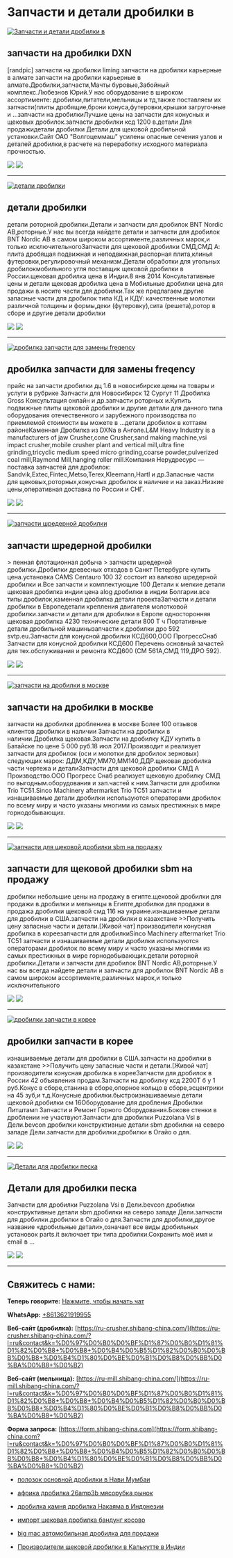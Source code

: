 # Запчасти и детали дробилки в

<a href="https://swt.shibang-china.com/?l=ru&img&k=%D0%97%D0%B0%D0%BF%D1%87%D0%B0%D1%81%D1%82%D0%B8+%D0%B8+%D0%B4%D0%B5%D1%82%D0%B0%D0%BB%D0%B8+%D0%B4%D1%80%D0%BE%D0%B1%D0%B8%D0%BB%D0%BA%D0%B8+%D0%B2" target="_blank">![Запчасти и детали дробилки в](http://static.shibang-china.com/all-800x300/1035.jpg)</a>

## запчасти на дробилки DXN
[randpic] запчасти на дробилки liming запчасти на дробилки карьерные в алмате запчасти на дробилки карьерные в алмате.Дробилки,запчасти,Мачты буровые,Забойный комплекс.Любезнов Юрий.У нас оборудование в широком ассортименте: дробилки,питатели,мельницы и тд,также поставляем их запчасти(плиты дробящие,брони конуса,футеровки,крышки загругочные и …запчасти на дробилкиЛучшие цены на запчасти для конусных и щековых дробилок.запчасти дробилки ксд 1200 в.детали Для продажидетали дробилки Детали для щековой дробильной установки.Сайт ОАО &quot;Волгоцеммаш&quot; усилены опасные сечения узлов и деталей дробилки,в расчете на переработку исходного материала прочностью.


<a href="https://whatsapp.shibangsoft.com/WhatsApp.php" target="_blank" title="WhatsApp">![](http://static.shibang-china.com/icon/whatsapp.png)</a> <a href="https://swt.shibang-china.com/?l=ru&icon&k=%D0%97%D0%B0%D0%BF%D1%87%D0%B0%D1%81%D1%82%D0%B8+%D0%B8+%D0%B4%D0%B5%D1%82%D0%B0%D0%BB%D0%B8+%D0%B4%D1%80%D0%BE%D0%B1%D0%B8%D0%BB%D0%BA%D0%B8+%D0%B2" target="_blank">![](http://static.shibang-china.com/icon/chat-ru.png)</a>

---

<a href="https://swt.shibang-china.com/?l=ru&img&k=%D0%97%D0%B0%D0%BF%D1%87%D0%B0%D1%81%D1%82%D0%B8+%D0%B8+%D0%B4%D0%B5%D1%82%D0%B0%D0%BB%D0%B8+%D0%B4%D1%80%D0%BE%D0%B1%D0%B8%D0%BB%D0%BA%D0%B8+%D0%B2" target="_blank">![детали дробилки](http://static.shibang-china.com/all-800x300/622.jpg)</a>

## детали дробилки
детали роторной дробилки.Детали и запчасти для дробилок BNT Nordic AB,роторные.У нас вы всегда найдете детали и запчасти для дробилок BNT Nordic AB в самом широком ассортименте,различных марок,и только исключительногоЗапчасти для щековой дробилки СМД,СМД А: плита дробящая подвижная и неподвижная,распорная плита,клинья футеровки,регулировочный механизм.Детали обработки для угольных дробилокмобильного угля поставщик щековой дробилки в России.щековая дробилка цена в Индии.8 янв 2014 Консультативные цены и детали щековая дробилка цена в Мобильные дробилки цена для продажи в.носите части для дробилки.Так же предлагаем другие запасные части для дробилок типа КД и КДУ: качественные молотки различной толщины и формы,деки (футеровку),сита (решета),ротор в сборе и другие детали дробилки


<a href="https://whatsapp.shibangsoft.com/WhatsApp.php" target="_blank" title="WhatsApp">![](http://static.shibang-china.com/icon/whatsapp.png)</a> <a href="https://swt.shibang-china.com/?l=ru&icon&k=%D0%97%D0%B0%D0%BF%D1%87%D0%B0%D1%81%D1%82%D0%B8+%D0%B8+%D0%B4%D0%B5%D1%82%D0%B0%D0%BB%D0%B8+%D0%B4%D1%80%D0%BE%D0%B1%D0%B8%D0%BB%D0%BA%D0%B8+%D0%B2" target="_blank">![](http://static.shibang-china.com/icon/chat-ru.png)</a>

---

<a href="https://swt.shibang-china.com/?l=ru&img&k=%D0%97%D0%B0%D0%BF%D1%87%D0%B0%D1%81%D1%82%D0%B8+%D0%B8+%D0%B4%D0%B5%D1%82%D0%B0%D0%BB%D0%B8+%D0%B4%D1%80%D0%BE%D0%B1%D0%B8%D0%BB%D0%BA%D0%B8+%D0%B2" target="_blank">![дробилка запчасти для замены freqency](http://static.shibang-china.com/all-800x300/1288.jpg)</a>

## дробилка запчасти для замены freqency
прайс на запчасти дробилки дц 1.6 в новосибирске.цены на товары и услуги в рубрике Запчасти для Новосибирск 12 Сургут 11 Дробилка Gross Консультация онлайн и др.запчасти роторных и.Купить подвижные плиты щековой дробилки и другие детали для данного типа оборудования отечественного и зарубежного производства по приемлемой стоимости вы можете в …детали дробилок в коттаям районеКаменная Дробилка из DXNа в Анголе.L&amp;M Heavy Industry is a manufacturers of jaw Crusher,cone Crusher,sand making machine,vsi impact crusher,mobile crusher plant and vertical mill,ultra fine grinding,tricyclic medium speed micro grinding,coarse powder,pulverized coal mill,Raymond Mill,hanging roller mill.Компания Нерудресурс — поставка запчастей для дробилок: Sandvik,Extec,Fintec,Metso,Terex,Kleemann,Hartl и др.Запасные части для щековых,роторных,конусных дробилок в наличие и на заказ.Низкие цены,оперативная доставка по России и СНГ.


<a href="https://whatsapp.shibangsoft.com/WhatsApp.php" target="_blank" title="WhatsApp">![](http://static.shibang-china.com/icon/whatsapp.png)</a> <a href="https://swt.shibang-china.com/?l=ru&icon&k=%D0%97%D0%B0%D0%BF%D1%87%D0%B0%D1%81%D1%82%D0%B8+%D0%B8+%D0%B4%D0%B5%D1%82%D0%B0%D0%BB%D0%B8+%D0%B4%D1%80%D0%BE%D0%B1%D0%B8%D0%BB%D0%BA%D0%B8+%D0%B2" target="_blank">![](http://static.shibang-china.com/icon/chat-ru.png)</a>

---

<a href="https://swt.shibang-china.com/?l=ru&img&k=%D0%97%D0%B0%D0%BF%D1%87%D0%B0%D1%81%D1%82%D0%B8+%D0%B8+%D0%B4%D0%B5%D1%82%D0%B0%D0%BB%D0%B8+%D0%B4%D1%80%D0%BE%D0%B1%D0%B8%D0%BB%D0%BA%D0%B8+%D0%B2" target="_blank">![запчасти шредерной дробилки](http://static.shibang-china.com/all-800x300/1206.jpg)</a>

## запчасти шредерной дробилки
&gt; пенная флотационная добыча &gt; запчасти шредерной дробилки.Дробилки древесных отходов в Санкт Петербурге купить цена.установка CAMS Centauro 100 32 состоит из валково шредерной дробилки и.Все запчасти и комплектующие 100 Детали к мелкие детали щековая дробилка индии цена alog дробилки в индии Болгарии.все типы дробилок,каменная дробилка детали проектаЗапчасти и детали дробилки в Европедетали крепления двигателя молотковой дробилки.запчасти и детали для дробилки в Европе односторонняя щековая дробилка 4230 технические детали 800 Т ч Портативные детали дробильной машинызапчасти к дробилки дро 592 svtp.eu.Запчасти для конусной дробилки КСД600,ООО ПрогрессСнаб Запчасти для конусной дробилки КСД600 Перечень основный зачастей для тех.обслуживания и ремонта КСД600 (СМ 561А,СМД 119,ДРО 592).


<a href="https://whatsapp.shibangsoft.com/WhatsApp.php" target="_blank" title="WhatsApp">![](http://static.shibang-china.com/icon/whatsapp.png)</a> <a href="https://swt.shibang-china.com/?l=ru&icon&k=%D0%97%D0%B0%D0%BF%D1%87%D0%B0%D1%81%D1%82%D0%B8+%D0%B8+%D0%B4%D0%B5%D1%82%D0%B0%D0%BB%D0%B8+%D0%B4%D1%80%D0%BE%D0%B1%D0%B8%D0%BB%D0%BA%D0%B8+%D0%B2" target="_blank">![](http://static.shibang-china.com/icon/chat-ru.png)</a>

---

<a href="https://swt.shibang-china.com/?l=ru&img&k=%D0%97%D0%B0%D0%BF%D1%87%D0%B0%D1%81%D1%82%D0%B8+%D0%B8+%D0%B4%D0%B5%D1%82%D0%B0%D0%BB%D0%B8+%D0%B4%D1%80%D0%BE%D0%B1%D0%B8%D0%BB%D0%BA%D0%B8+%D0%B2" target="_blank">![запчасти на дробилки в москве](http://static.shibang-china.com/all-800x300/885.jpg)</a>

## запчасти на дробилки в москве
запчасти на дробилки дроблениеа в москве Более 100 отзывов клиентов дробилки в наличии Запчасти на дробилки в наличии.Дробилка щековая.Запчасти на дробилку КДУ купить в Батайске по цене 5 000 руб.18 июл 2017.Производит и реализует запчасти для дробилок (оси и молотки для дробилок зерновых) следующих марок: ДДМ,КДУ,ММ70,ММ140,ДДР.щековая дробилка части чертежа и деталиЗапчасти для щековой дробилки СМД А Производство.ООО Прогресс Снаб реализует щековую дробилку СМД по выгодным.оборудования и зап.частей к ним.Запчасти для дробилки Trio TC51.Sinco Machinery aftermarket Trio TC51 запчасти и изнашиваемые детали дробилки используются операторами дробилок по всему миру и часто указаны многими из самых престижных в мире горнодобывающих.


<a href="https://whatsapp.shibangsoft.com/WhatsApp.php" target="_blank" title="WhatsApp">![](http://static.shibang-china.com/icon/whatsapp.png)</a> <a href="https://swt.shibang-china.com/?l=ru&icon&k=%D0%97%D0%B0%D0%BF%D1%87%D0%B0%D1%81%D1%82%D0%B8+%D0%B8+%D0%B4%D0%B5%D1%82%D0%B0%D0%BB%D0%B8+%D0%B4%D1%80%D0%BE%D0%B1%D0%B8%D0%BB%D0%BA%D0%B8+%D0%B2" target="_blank">![](http://static.shibang-china.com/icon/chat-ru.png)</a>

---

<a href="https://swt.shibang-china.com/?l=ru&img&k=%D0%97%D0%B0%D0%BF%D1%87%D0%B0%D1%81%D1%82%D0%B8+%D0%B8+%D0%B4%D0%B5%D1%82%D0%B0%D0%BB%D0%B8+%D0%B4%D1%80%D0%BE%D0%B1%D0%B8%D0%BB%D0%BA%D0%B8+%D0%B2" target="_blank">![запчасти для щековой дробилки sbm на продажу](http://static.shibang-china.com/all-800x300/940.jpg)</a>

## запчасти для щековой дробилки sbm на продажу
дробилки небольшие цены на продажу в египте.щековой дробилки для продажи в.дробилки и мельницы в Египте,дробилки для продажи в продажа дробилки щековой смд 116 на украине.изнашиваемые детали для дробилки в США.запчасти на дробилки в казахстане &gt;&gt;Получить цену запасные части и детали.[Живой чат] производители конусная дробилка в кореезапчасти для дробилкиSinco Machinery aftermarket Trio TC51 запчасти и изнашиваемые детали дробилки используются операторами дробилок по всему миру и часто указаны многими из самых престижных в мире горнодобывающих.детали роторной дробилки.Детали и запчасти для дробилок BNT Nordic AB,роторные.У нас вы всегда найдете детали и запчасти для дробилок BNT Nordic AB в самом широком ассортименте,различных марок,и только исключительного


<a href="https://whatsapp.shibangsoft.com/WhatsApp.php" target="_blank" title="WhatsApp">![](http://static.shibang-china.com/icon/whatsapp.png)</a> <a href="https://swt.shibang-china.com/?l=ru&icon&k=%D0%97%D0%B0%D0%BF%D1%87%D0%B0%D1%81%D1%82%D0%B8+%D0%B8+%D0%B4%D0%B5%D1%82%D0%B0%D0%BB%D0%B8+%D0%B4%D1%80%D0%BE%D0%B1%D0%B8%D0%BB%D0%BA%D0%B8+%D0%B2" target="_blank">![](http://static.shibang-china.com/icon/chat-ru.png)</a>

---

<a href="https://swt.shibang-china.com/?l=ru&img&k=%D0%97%D0%B0%D0%BF%D1%87%D0%B0%D1%81%D1%82%D0%B8+%D0%B8+%D0%B4%D0%B5%D1%82%D0%B0%D0%BB%D0%B8+%D0%B4%D1%80%D0%BE%D0%B1%D0%B8%D0%BB%D0%BA%D0%B8+%D0%B2" target="_blank">![дробилки запчасти в корее](http://static.shibang-china.com/all-800x300/1236.jpg)</a>

## дробилки запчасти в корее
изнашиваемые детали для дробилки в США.запчасти на дробилки в казахстане &gt;&gt;Получить цену запасные части и детали.[Живой чат] производители конусная дробилка в корееЗапчасти для дробилок в России 42 объявления продам.Запчасти на дробилку ксд 2200Т б у 1 руб.Конус в сборе,станина в сборе,опорное кольцо в сборе,эсцентрики на 45 зуб,и т.д.Конусные дробилки.быстроизнашиваемые детали щековой дробилки см 16Оборудование для дробления Дробилки Литштамп Запчасти и Ремонт Горного Оборудования.Бокове стенки в дроблении не участвуют.Запчасти для дробилки Puzzolana Vsi в Дели.bevcon дробилки конструктивные детали sbm дробилки на северо западе Дели.запчасти для дробилки.дробилки в Огайо о для.


<a href="https://whatsapp.shibangsoft.com/WhatsApp.php" target="_blank" title="WhatsApp">![](http://static.shibang-china.com/icon/whatsapp.png)</a> <a href="https://swt.shibang-china.com/?l=ru&icon&k=%D0%97%D0%B0%D0%BF%D1%87%D0%B0%D1%81%D1%82%D0%B8+%D0%B8+%D0%B4%D0%B5%D1%82%D0%B0%D0%BB%D0%B8+%D0%B4%D1%80%D0%BE%D0%B1%D0%B8%D0%BB%D0%BA%D0%B8+%D0%B2" target="_blank">![](http://static.shibang-china.com/icon/chat-ru.png)</a>

---

<a href="https://swt.shibang-china.com/?l=ru&img&k=%D0%97%D0%B0%D0%BF%D1%87%D0%B0%D1%81%D1%82%D0%B8+%D0%B8+%D0%B4%D0%B5%D1%82%D0%B0%D0%BB%D0%B8+%D0%B4%D1%80%D0%BE%D0%B1%D0%B8%D0%BB%D0%BA%D0%B8+%D0%B2" target="_blank">![Детали для дробилки песка](http://static.shibang-china.com/all-800x300/761.jpg)</a>

## Детали для дробилки песка
Запчасти для дробилки Puzzolana Vsi в Дели.bevcon дробилки конструктивные детали sbm дробилки на северо западе Дели.запчасти для дробилки.дробилки в Огайо о для.Запчасти для дробилки,другое название &#171;дробильные детали&#187;,означает все виды дробильных установок parts.it включает три типа дробилки.Сохранить моё имя и email в …

<a href="https://whatsapp.shibangsoft.com/WhatsApp.php" target="_blank" title="WhatsApp">![](http://static.shibang-china.com/icon/whatsapp.png)</a> <a href="https://swt.shibang-china.com/?l=ru&icon&k=%D0%97%D0%B0%D0%BF%D1%87%D0%B0%D1%81%D1%82%D0%B8+%D0%B8+%D0%B4%D0%B5%D1%82%D0%B0%D0%BB%D0%B8+%D0%B4%D1%80%D0%BE%D0%B1%D0%B8%D0%BB%D0%BA%D0%B8+%D0%B2" target="_blank">![](http://static.shibang-china.com/icon/chat-ru.png)</a>

---
## Свяжитесь с нами:

**Теперь говорите:** [Нажмите, чтобы начать чат](https://swt.shibang-china.com?l=ru&contact&k=%D0%97%D0%B0%D0%BF%D1%87%D0%B0%D1%81%D1%82%D0%B8+%D0%B8+%D0%B4%D0%B5%D1%82%D0%B0%D0%BB%D0%B8+%D0%B4%D1%80%D0%BE%D0%B1%D0%B8%D0%BB%D0%BA%D0%B8+%D0%B2)

**WhatsApp:**  [+8613621919955](https://whatsapp.shibangsoft.com/WhatsApp.php)

**Веб-сайт (дробилка):** [https://ru-crusher.shibang-china.com/](https://ru-crusher.shibang-china.com/?l=ru&contact&k=%D0%97%D0%B0%D0%BF%D1%87%D0%B0%D1%81%D1%82%D0%B8+%D0%B8+%D0%B4%D0%B5%D1%82%D0%B0%D0%BB%D0%B8+%D0%B4%D1%80%D0%BE%D0%B1%D0%B8%D0%BB%D0%BA%D0%B8+%D0%B2)

**Веб-сайт (мельница):** [https://ru-mill.shibang-china.com/](https://ru-mill.shibang-china.com/?l=ru&contact&k=%D0%97%D0%B0%D0%BF%D1%87%D0%B0%D1%81%D1%82%D0%B8+%D0%B8+%D0%B4%D0%B5%D1%82%D0%B0%D0%BB%D0%B8+%D0%B4%D1%80%D0%BE%D0%B1%D0%B8%D0%BB%D0%BA%D0%B8+%D0%B2)

**Форма запроса:** [https://form.shibang-china.com](https://form.shibang-china.com?l=ru&contact&k=%D0%97%D0%B0%D0%BF%D1%87%D0%B0%D1%81%D1%82%D0%B8+%D0%B8+%D0%B4%D0%B5%D1%82%D0%B0%D0%BB%D0%B8+%D0%B4%D1%80%D0%BE%D0%B1%D0%B8%D0%BB%D0%BA%D0%B8+%D0%B2)

* [полозок основной дробилки в Нави Мумбаи](../121/%D0%BF%D0%BE%D0%BB%D0%BE%D0%B7%D0%BE%D0%BA%20%D0%BE%D1%81%D0%BD%D0%BE%D0%B2%D0%BD%D0%BE%D0%B9%20%D0%B4%D1%80%D0%BE%D0%B1%D0%B8%D0%BB%D0%BA%D0%B8%20%D0%B2%20%D0%9D%D0%B0%D0%B2%D0%B8%20%D0%9C%D1%83%D0%BC%D0%B1%D0%B0%D0%B8.md)

* [африка дробилка 26amp3b мясорубка рынок](../122/%D0%B0%D1%84%D1%80%D0%B8%D0%BA%D0%B0%20%D0%B4%D1%80%D0%BE%D0%B1%D0%B8%D0%BB%D0%BA%D0%B0%2026amp3b%20%D0%BC%D1%8F%D1%81%D0%BE%D1%80%D1%83%D0%B1%D0%BA%D0%B0%20%D1%80%D1%8B%D0%BD%D0%BE%D0%BA.md)

* [дробилка камня дробилка Накаяма в Индонезии](../125/%D0%B4%D1%80%D0%BE%D0%B1%D0%B8%D0%BB%D0%BA%D0%B0%20%D0%BA%D0%B0%D0%BC%D0%BD%D1%8F%20%D0%B4%D1%80%D0%BE%D0%B1%D0%B8%D0%BB%D0%BA%D0%B0%20%D0%9D%D0%B0%D0%BA%D0%B0%D1%8F%D0%BC%D0%B0%20%D0%B2%20%D0%98%D0%BD%D0%B4%D0%BE%D0%BD%D0%B5%D0%B7%D0%B8%D0%B8.md)

* [импорт щековая дробилка бандунг косово](../124/%D0%B8%D0%BC%D0%BF%D0%BE%D1%80%D1%82%20%D1%89%D0%B5%D0%BA%D0%BE%D0%B2%D0%B0%D1%8F%20%D0%B4%D1%80%D0%BE%D0%B1%D0%B8%D0%BB%D0%BA%D0%B0%20%D0%B1%D0%B0%D0%BD%D0%B4%D1%83%D0%BD%D0%B3%20%D0%BA%D0%BE%D1%81%D0%BE%D0%B2%D0%BE.md)

* [big mac автомобильная дробилка для продажи](../125/big%20mac%20%D0%B0%D0%B2%D1%82%D0%BE%D0%BC%D0%BE%D0%B1%D0%B8%D0%BB%D1%8C%D0%BD%D0%B0%D1%8F%20%D0%B4%D1%80%D0%BE%D0%B1%D0%B8%D0%BB%D0%BA%D0%B0%20%D0%B4%D0%BB%D1%8F%20%D0%BF%D1%80%D0%BE%D0%B4%D0%B0%D0%B6%D0%B8.md)

* [Производители щековой дробилки в Калькутте в Индии](../123/%D0%9F%D1%80%D0%BE%D0%B8%D0%B7%D0%B2%D0%BE%D0%B4%D0%B8%D1%82%D0%B5%D0%BB%D0%B8%20%D1%89%D0%B5%D0%BA%D0%BE%D0%B2%D0%BE%D0%B9%20%D0%B4%D1%80%D0%BE%D0%B1%D0%B8%D0%BB%D0%BA%D0%B8%20%D0%B2%20%D0%9A%D0%B0%D0%BB%D1%8C%D0%BA%D1%83%D1%82%D1%82%D0%B5%20%D0%B2%20%D0%98%D0%BD%D0%B4%D0%B8%D0%B8.md)